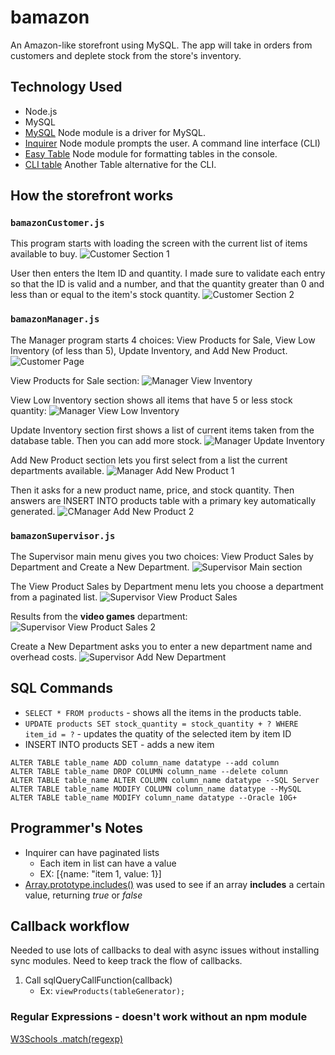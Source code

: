 # bamazon
An Amazon-like storefront using MySQL. The app will take in orders from customers and deplete stock from the store's inventory.

## Technology Used
* Node.js
* MySQL
* [MySQL](https://www.npmjs.com/package/mysql) Node module is a driver for MySQL. 
* [Inquirer](https://www.npmjs.com/package/inquirer) Node module prompts the user. A command line interface (CLI)
* [Easy Table](https://www.npmjs.com/package/easy-table) Node module for formatting tables in the console.
* [CLI table](https://www.npmjs.com/package/cli-table) Another Table alternative for the CLI.

## How the storefront works
### `bamazonCustomer.js`
This program starts with loading the screen with the current list of items available to buy.
![Customer Section 1](/assets/customer-1.jpg)

User then enters the Item ID and quantity. I made sure to validate each entry so that the ID is valid and a number, and that the quantity greater than 0 and less than or equal to the item's stock quantity.
![Customer Section 2](/assets/customer-2.jpg)

### `bamazonManager.js`
The Manager program starts 4 choices: View Products for Sale, View Low Inventory (of less than 5), Update Inventory, and Add New Product.
![Customer Page](/assets/manager-1.jpg)

View Products for Sale section:
![Manager View Inventory](/assets/manager-allinventory.jpg)

View Low Inventory section shows all items that have 5 or less stock quantity:
![Manager View Low Inventory](/assets/manager-low-inv.jpg)

Update Inventory section first shows a list of current items taken from the database table. Then you can add more stock.
![Manager Update Inventory](/assets/manager-update-stock.jpg)

Add New Product section lets you first select from a list the current departments available. 
![Manager Add New Product 1](/assets/manager-insert-1.jpg)

Then it asks for a new product name, price, and stock quantity. Then answers are INSERT INTO products table with a primary key automatically generated.
![CManager Add New Product 2](/assets/manager-insert-2.jpg)

### `bamazonSupervisor.js`
The Supervisor main menu gives you two choices: View Product Sales by Department and Create a New Department. 
![Supervisor Main section](/assets/supervisor-main.jpg)

The View Product Sales by Department menu lets you choose a department from a paginated list. 
![Supervisor View Product Sales](/assets/supervisor-dept1.jpg)

Results from the **video games** department: 
![Supervisor View Product Sales 2](/assets/supervisor-dept2.jpg)

Create a New Department asks you to enter a new department name and overhead costs.
![Supervisor Add New Department](/assets/supervisor-dept2.jpg)


## SQL Commands
* `SELECT * FROM products` - shows all the items in the products table.
* `UPDATE products SET stock_quantity = stock_quantity + ? WHERE item_id = ?` - updates the quatity of the selected item by item ID
* INSERT INTO products SET - adds a new item

```
ALTER TABLE table_name ADD column_name datatype --add column
ALTER TABLE table_name DROP COLUMN column_name --delete column
ALTER TABLE table_name ALTER COLUMN column_name datatype --SQL Server
ALTER TABLE table_name MODIFY COLUMN column_name datatype --MySQL
ALTER TABLE table_name MODIFY column_name datatype --Oracle 10G+
```

## Programmer's Notes
* Inquirer can have paginated lists
    * Each item in list can have a value
    * EX: [{name: "item 1, value: 1}]
* [Array.prototype.includes()](https://developer.mozilla.org/en-US/docs/Web/JavaScript/Reference/Global_Objects/Array/includes) was used to see if an array **includes** a certain value, returning *true* or *false*

## Callback workflow
Needed to use lots of callbacks to deal with async issues without installing sync modules.
Need to keep track the flow of callbacks.
1. Call sqlQueryCallFunction(callback)
    * Ex: `viewProducts(tableGenerator);`

### Regular Expressions - doesn't work without an npm module
[W3Schools .match(regexp)](https://www.w3schools.com/js/js_regexp.asp)